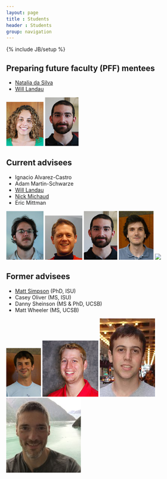 ```yaml
---
layout: page
title : Students
header : Students
group: navigation
---
```

{% include JB/setup %}

## Preparing future faculty (PFF) mentees

- [Natalia da Silva](http://ndasilva.public.iastate.edu/)
- [Will Landau](http://will-landau.com/)

![](student_figs/ndasilva.jpg)
![](student_figs/landau.jpg)

## Current advisees

- Ignacio Alvarez-Castro 
- Adam Martin-Schwarze
- [Will Landau](http://will-landau.com/)
- [Nick Michaud ](http://www.public.iastate.edu/~michaud/homepage.html)
- Eric Mittman 

![](student_figs/ialvarez.jpg)
![](student_figs/adamms.jpg)
![](student_figs/landau.jpg)
![](student_figs/michaud.jpg)
![](student_figs/mittman.jpg)

## Former advisees

- [Matt Simpson](http://www.themattsimpson.com/) (PhD, ISU)
- Casey Oliver (MS, ISU)
- Danny Sheinson (MS & PhD, UCSB)
- Matt Wheeler (MS, UCSB)

![](student_figs/simpsonm.jpg)
![](student_figs/oliver.jpg)
![](student_figs/sheinson.jpg)
![](student_figs/wheeler.jpg)
